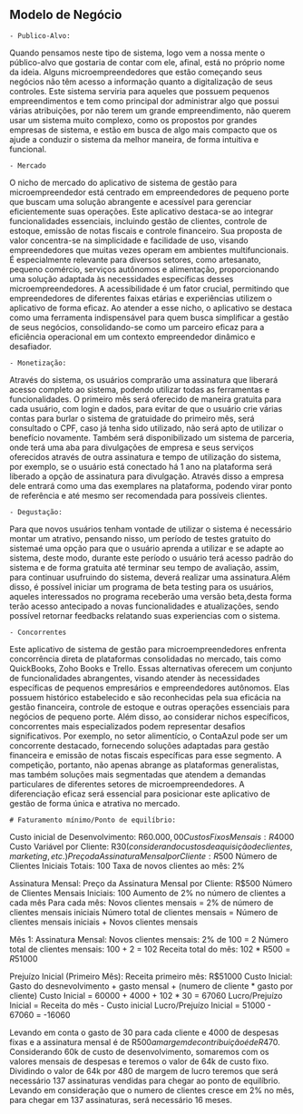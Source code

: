 ## Modelo de Negócio
	- Publico-Alvo:
Quando pensamos neste tipo de sistema, logo vem a nossa mente o público-alvo que gostaria de contar com ele, afinal, está no próprio nome da ideia. Alguns microempreendedores que estão começando seus negócios não têm acesso a informação quanto a digitalização de seus controles. Este sistema serviria para aqueles que possuem pequenos empreendimentos e tem como principal dor administrar algo que possui várias atribuições, por não terem um grande empreendimento, não querem usar um sistema muito complexo, como os propostos por grandes empresas de sistema, e estão em busca de algo mais compacto que os ajude a conduzir o sistema da melhor maneira, de forma intuitiva e funcional.

	- Mercado
O nicho de mercado do aplicativo de sistema de gestão para microempreendedor está centrado em empreendedores de pequeno porte que buscam uma solução abrangente e acessível para gerenciar eficientemente suas operações. Este aplicativo destaca-se ao integrar funcionalidades essenciais, incluindo gestão de clientes, controle de estoque, emissão de notas fiscais e controle financeiro.
Sua proposta de valor concentra-se na simplicidade e facilidade de uso, visando empreendedores que muitas vezes operam em ambientes multifuncionais. É especialmente relevante para diversos setores, como artesanato, pequeno comércio, serviços autônomos e alimentação, proporcionando uma solução adaptada às necessidades específicas desses microempreendedores.
A acessibilidade é um fator crucial, permitindo que empreendedores de diferentes faixas etárias e experiências utilizem o aplicativo de forma eficaz. Ao atender a esse nicho, o aplicativo se destaca como uma ferramenta indispensável para quem busca simplificar a gestão de seus negócios, consolidando-se como um parceiro eficaz para a eficiência operacional em um contexto empreendedor dinâmico e desafiador.

	- Monetização:
Através do sistema, os usuários comprarão uma assinatura que liberará acesso completo ao sistema, podendo utilizar todas as ferramentas e funcionalidades. O primeiro mês será oferecido de maneira gratuita para cada usuário, com login e dados, para evitar de que o usuário crie várias contas para burlar o sistema de gratuidade do primeiro mês, será consultado o CPF, caso já tenha sido utilizado, não será apto de utilizar o benefício novamente.
Também será disponibilizado um sistema de parceria, onde terá uma aba para divulgações de empresa e seus serviços oferecidos através de outra assinatura e tempo de utilização do sistema, por exemplo, se o usuário está conectado há 1 ano na plataforma será liberado a opção de assinatura para divulgação. 
Através disso a empresa dele entrará como uma das exemplares na plataforma, podendo virar ponto de referência e até mesmo ser recomendada para possíveis clientes.

	- Degustação:
Para que novos usuários tenham vontade de utilizar o sistema é necessário montar um atrativo, pensando nisso, um período de testes gratuito do sistemaé uma opção para que o usuário aprenda a utilizar e se adapte ao sistema, deste modo, durante este período o usuário terá acesso padrão do sistema e de forma gratuita até terminar seu tempo de avaliação, assim, para continuar usufruindo do sistema, deverá realizar uma assinatura.Além disso, é possível iniciar um programa de beta testing para os usuários, aqueles interessados no programa receberão uma versão beta,desta forma terão acesso antecipado a novas funcionalidades e atualizações, sendo possível retornar feedbacks relatando suas experiencias com o sistema.

	- Concorrentes
Este aplicativo de sistema de gestão para microempreendedores enfrenta concorrência direta de plataformas consolidadas no mercado, tais como QuickBooks, Zoho Books e Trello. Essas alternativas oferecem um conjunto de funcionalidades abrangentes, visando atender às necessidades específicas de pequenos empresários e empreendedores autônomos. Elas possuem histórico estabelecido e são reconhecidas pela sua eficácia na gestão financeira, controle de estoque e outras operações essenciais para negócios de pequeno porte. Além disso, ao considerar nichos específicos, concorrentes mais especializados podem representar desafios significativos. Por exemplo, no setor alimentício, o ContaAzul pode ser um concorrente destacado, fornecendo soluções adaptadas para gestão financeira e emissão de notas fiscais específicas para esse segmento. A competição, portanto, não apenas abrange as plataformas generalistas, mas também soluções mais segmentadas que atendem a demandas particulares de diferentes setores de microempreendedores. A diferenciação eficaz será essencial para posicionar este aplicativo de gestão de forma única e atrativa no mercado.

	# Faturamento mínimo/Ponto de equilíbrio:
Custo inicial de Desenvolvimento: R$60.000,00
Custos Fixos Mensais: R$4000
Custo Variável por Cliente: R$30 (considerando custos de aquisição de clientes, marketing, etc.)
Preço da Assinatura Mensal por Cliente: R$500
Número de Clientes Iniciais Totais: 100
Taxa de novos clientes ao mês: 2%

Assinatura Mensal:
Preço da Assinatura Mensal por Cliente: R$500
Número de Clientes Mensais Iniciais: 100
Aumento de 2% no número de clientes a cada mês
Para cada mês:
Novos clientes mensais = 2% de número de clientes mensais iniciais
Número total de clientes mensais = Número de clientes mensais iniciais + Novos clientes mensais

Mês 1:
Assinatura Mensal:
Novos clientes mensais: 2% de 100 = 2
Número total de clientes mensais: 100 + 2 = 102
Receita total do mês: 102 * R$500 = R$51000

Prejuízo Inicial (Primeiro Mês):
Receita primeiro mês: R$51000
Custo Inicial: Gasto do desnevolvimento + gasto mensal + (numero de cliente * gasto por cliente)
Custo Inicial = 60000 + 4000 + 102 * 30 = 67060
Lucro/Prejuízo Inicial =  Receita do mês - Custo inicial
Lucro/Prejuízo Inicial =  51000 - 67060 = -16060

Levando em conta o gasto de 30 para cada cliente e 4000 de despesas fixas e a assinatura mensal é de R$500 a margem de contribuição é de R$470.
Considerando 60k de custo de desenvolvimento, somaremos com os valores mensais de despesas e teremos o valor de 64k de custo fixo.
Dividindo o valor de 64k por 480 de margem de lucro teremos que será necessário 137 assinaturas vendidas para chegar ao ponto de equilíbrio.
Levando em consideração que o numero de clientes cresce em 2% no mês, para chegar em 137 assinaturas, será necessário 16 meses.
